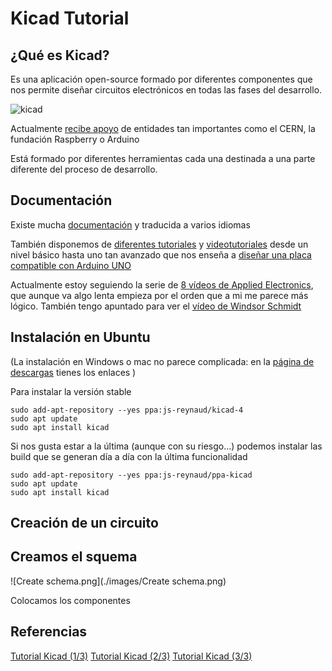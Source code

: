 # Kicad Tutorial

## ¿Qué es Kicad?

Es una aplicación open-source formado por diferentes componentes que nos permite diseñar circuitos electrónicos en todas las fases del desarrollo.


![kicad](http://kicad-pcb.org/img/frontpage/kicad_pcbnew.png)

Actualmente [recibe apoyo](http://kicad-pcb.org/about/kicad/) de entidades tan importantes como el CERN, la fundación Raspberry o Arduino


Está formado por diferentes herramientas cada una destinada a una parte diferente del proceso de desarrollo.

## Documentación

Existe mucha [documentación](http://kicad-pcb.org/help/documentation/) y traducida a varios idiomas


También disponemos de [diferentes tutoriales](http://kicad-pcb.org/help/tutorials/) y [videotutoriales](http://kicad-pcb.org/help/tutorials/#_video_tutorials) desde un nivel básico hasta uno tan avanzado que nos enseña a [diseñar una placa compatible con Arduino UNO](https://www.youtube.com/user/XploreLabz/videos)

Actualmente estoy seguiendo la serie de [8 vídeos de Applied Electronics](https://www.youtube.com/playlist?list=PLasv3NGTWxRtv5-lh-6zYzKbRS5hVgy1C), que aunque va algo lenta empieza por el orden que a mi me parece más lógico. También tengo apuntado para ver el [vídeo de Windsor Schmidt](https://www.youtube.com/watch?v=zK3rDhJqMu0)

## Instalación en Ubuntu

(La instalación en Windows o mac no parece complicada: en la [página de descargas](http://kicad-pcb.org/download/) tienes los enlaces )

Para instalar la versión stable

    sudo add-apt-repository --yes ppa:js-reynaud/kicad-4
    sudo apt update
    sudo apt install kicad

Si nos gusta estar a la última (aunque con su riesgo...) podemos instalar las build que se generan día a día con la última funcionalidad

    sudo add-apt-repository --yes ppa:js-reynaud/ppa-kicad
    sudo apt update
    sudo apt install kicad


## Creación de un circuito
## Creamos el squema

  ![Create schema.png](./images/Create schema.png)

  Colocamos los componentes


## Referencias

[Tutorial Kicad (1/3)](https://hackaday.com/2016/11/17/creating-a-pcb-in-everything-kicad-part-1)
[Tutorial Kicad (2/3)](http://hackaday.com/2016/12/09/creating-a-pcb-in-everything-kicad-part-2/)
[Tutorial Kicad (3/3)](http://hackaday.com/2016/12/23/creating-a-pcb-in-everything-kicad-part-3/)
